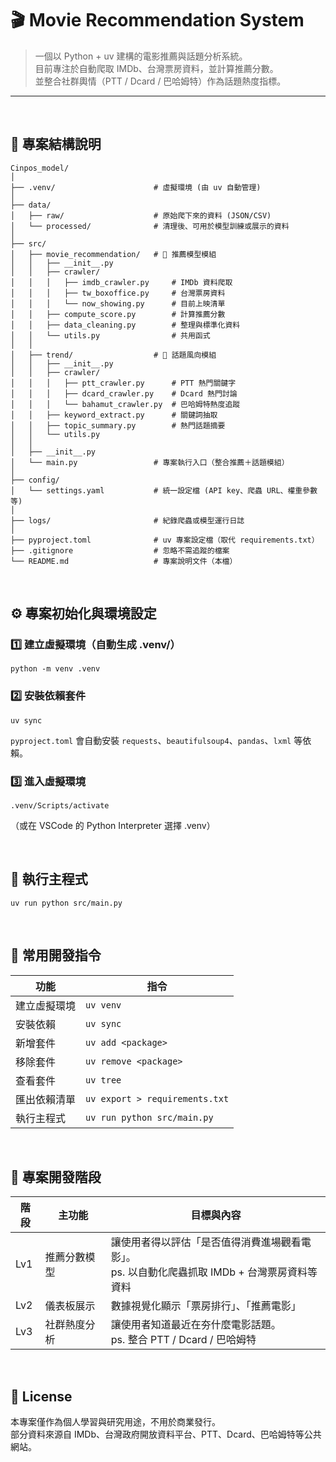 # 🎬 Movie Recommendation System

> 一個以 Python + uv 建構的電影推薦與話題分析系統。  
> 目前專注於自動爬取 IMDb、台灣票房資料，並計算推薦分數。  
> 並整合社群輿情（PTT / Dcard / 巴哈姆特）作為話題熱度指標。

---
<br>

## 📁 專案結構說明

```plaintext
Cinpos_model/
│
├── .venv/                      # 虛擬環境 (由 uv 自動管理)
│
├── data/
│   ├── raw/                    # 原始爬下來的資料 (JSON/CSV)
│   └── processed/              # 清理後、可用於模型訓練或展示的資料
│
├── src/
│   ├── movie_recommendation/   # 🎯 推薦模型模組
│   │   ├── __init__.py
│   │   ├── crawler/
│   │   │   ├── imdb_crawler.py     # IMDb 資料爬取
│   │   │   ├── tw_boxoffice.py     # 台灣票房資料
│   │   │   └── now_showing.py      # 目前上映清單
│   │   ├── compute_score.py        # 計算推薦分數
│   │   ├── data_cleaning.py        # 整理與標準化資料
│   │   └── utils.py                # 共用函式
│   │
│   ├── trend/                  # 💬 話題風向模組
│   │   ├── __init__.py
│   │   ├── crawler/
│   │   │   ├── ptt_crawler.py      # PTT 熱門關鍵字
│   │   │   ├── dcard_crawler.py    # Dcard 熱門討論
│   │   │   └── bahamut_crawler.py  # 巴哈姆特熱度追蹤
│   │   ├── keyword_extract.py      # 關鍵詞抽取
│   │   ├── topic_summary.py        # 熱門話題摘要
│   │   └── utils.py
│   │
│   ├── __init__.py
│   └── main.py                 # 專案執行入口（整合推薦＋話題模組）
│
├── config/
│   └── settings.yaml           # 統一設定檔 (API key、爬蟲 URL、權重參數等)
│
├── logs/                       # 紀錄爬蟲或模型運行日誌
│
├── pyproject.toml              # uv 專案設定檔（取代 requirements.txt）
├── .gitignore                  # 忽略不需追蹤的檔案
└── README.md                   # 專案說明文件（本檔）
```

<br>

## ⚙️ 專案初始化與環境設定
### 1️⃣ 建立虛擬環境（自動生成 .venv/）
```
python -m venv .venv
```

### 2️⃣ 安裝依賴套件
```
uv sync
```
`pyproject.toml` 會自動安裝 `requests`、`beautifulsoup4`、`pandas`、`lxml` 等依賴。

### 3️⃣ 進入虛擬環境
```
.venv/Scripts/activate
```
（或在 VSCode 的 Python Interpreter 選擇 .venv）

<br>

## 🚀 執行主程式
```
uv run python src/main.py
```

<br>

## 🧩 常用開發指令

| 功能 | 指令 |
|------|------|
| 建立虛擬環境 | `uv venv` |
| 安裝依賴 | `uv sync` |
| 新增套件 | `uv add <package>` |
| 移除套件 | `uv remove <package>` |
| 查看套件 | `uv tree` |
| 匯出依賴清單 | `uv export > requirements.txt` |
| 執行主程式 | `uv run python src/main.py` |

<br>

## 🧠 專案開發階段

| 階段 | 主功能 | 目標與內容 |
|------|------|------|
| Lv1 | 推薦分數模型 | 讓使用者得以評估「是否值得消費進場觀看電影」。<br>ps. 以自動化爬蟲抓取 IMDb + 台灣票房資料等資料 |
| Lv2 | 儀表板展示 | 數據視覺化顯示「票房排行」、「推薦電影」 |
| Lv3 | 社群熱度分析 | 讓使用者知道最近在夯什麼電影話題。<br>ps. 整合 PTT / Dcard / 巴哈姆特 |

<br>

## 📜 License

本專案僅作為個人學習與研究用途，不用於商業發行。  
部分資料來源自 IMDb、台灣政府開放資料平台、PTT、Dcard、巴哈姆特等公共網站。

